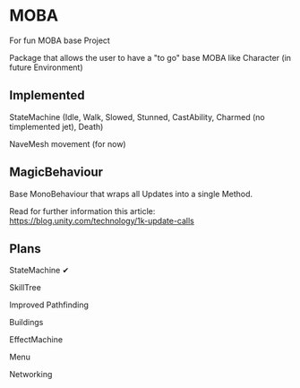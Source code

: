 # MOBA
For fun MOBA base Project

Package that allows the user to have a "to go" base MOBA like Character (in future Environment)

## Implemented
StateMachine  (Idle, Walk, Slowed, Stunned, CastAbility, Charmed (no timplemented jet), Death) 

NaveMesh movement (for now)


## MagicBehaviour
Base MonoBehaviour that wraps all Updates into a single Method.

Read for further information this article: https://blog.unity.com/technology/1k-update-calls

## Plans
StateMachine          ✔

SkillTree             

Improved Pathfinding  

Buildings             

EffectMachine 

Menu

Networking
